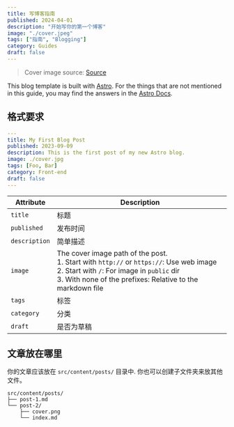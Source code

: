 ```yaml
---
title: 写博客指南
published: 2024-04-01
description: "开始写你的第一个博客"
image: "./cover.jpeg"
tags: ["指南", "Blogging"]
category: Guides
draft: false
---
```


> Cover image source: [Source](https://image.civitai.com/xG1nkqKTMzGDvpLrqFT7WA/208fc754-890d-4adb-9753-2c963332675d/width=2048/01651-1456859105-(colour_1.5),girl,_Blue,yellow,green,cyan,purple,red,pink,_best,8k,UHD,masterpiece,male%20focus,%201boy,gloves,%20ponytail,%20long%20hair,.jpeg)

This blog template is built with [Astro](https://astro.build/). For the things that are not mentioned in this guide, you may find the answers in the [Astro Docs](https://docs.astro.build/).

## 格式要求

```yaml
---
title: My First Blog Post
published: 2023-09-09
description: This is the first post of my new Astro blog.
image: ./cover.jpg
tags: [Foo, Bar]
category: Front-end
draft: false
---
```

| Attribute     | Description                                                                                                                                                                                                 |
|---------------|-------------------------------------------------------------------------------------------------------------------------------------------------------------------------------------------------------------|
| `title`       | 标题                                                                                                                                                                                      |
| `published`   | 发布时间                                                                                                                                                                       |
| `description` | 简单描述                                                     |
| `image`       | The cover image path of the post.<br/>1. Start with `http://` or `https://`: Use web image<br/>2. Start with `/`: For image in `public` dir<br/>3. With none of the prefixes: Relative to the markdown file |
| `tags`        | 标签                                                                                                                                                                                       |
| `category`    | 分类                                                         |
| `draft`        | 是否为草稿                                                                                                                                          |

## 文章放在哪里

你的文章应该放在 `src/content/posts/` 目录中. 你也可以创建子文件夹来放其他文件。

```
src/content/posts/
├── post-1.md
└── post-2/
    ├── cover.png
    └── index.md
```
